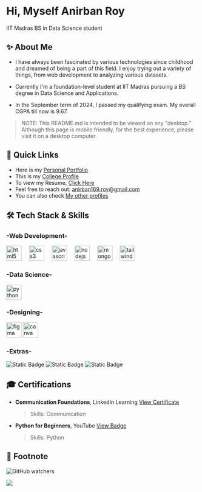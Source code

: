 # Hi, Myself Anirban Roy
IIT Madras BS in Data Science student

## ✨ About Me
- I have always been fascinated by various technologies since childhood and dreamed of being a part of this field. I enjoy trying out a variety of things, from web development to analyzing various datasets.

- Currently I'm a foundation-level student at IIT Madras pursuing a BS degree in Data Science and Applications. 

- In the September term of 2024, I passed my qualifying exam. My overall CGPA till now is 9.67.

> NOTE: This README.md is intended to be viewed on any "desktop." Although this page is mobile friendly, for the best experience, please visit it on a desktop computer.

## 🚀 Quick Links
- Here is my [Personal Portfolio](https://anirbanroy169.github.io/Portfolio/)
- This is my [College Profile](https://study.iitm.ac.in/ds/)
- To view my Resume, [Click Here](https://youtube.com)
- Feel free to reach out: anirban169.roy@gmail.com
- You can also check [My other profiles](https://linktr.ee/ar.tech)

## 🛠 Tech Stack & Skills
### -Web Development-
<div align="left">
  <img src="https://cdn.jsdelivr.net/gh/devicons/devicon/icons/html5/html5-plain-wordmark.svg" height="40" alt="html5 logo"  />
  <img width="12" />
  <img src="https://cdn.jsdelivr.net/gh/devicons/devicon/icons/css3/css3-plain-wordmark.svg" height="40" alt="css3 logo"  />
  <img width="12" />
  <img src="https://skillicons.dev/icons?i=js" height="40" alt="javascript logo"  />
  <img width="12" />
  <img src="https://cdn.simpleicons.org/nodedotjs/339933" height="40" alt="nodejs logo"  />
  <img width="12" />
  <img src="https://cdn.jsdelivr.net/gh/devicons/devicon/icons/mongodb/mongodb-plain-wordmark.svg" height="40" alt="mongodb logo"  />
  <img width="12" />
  <img src="https://cdn.simpleicons.org/tailwindcss/06B6D4" height="40" alt="tailwindcss logo"  />
</div>

### -Data Science-
<div align="left">
  <img src="https://cdn.jsdelivr.net/gh/devicons/devicon/icons/python/python-original.svg" height="40" alt="python logo"  />
</div>

### -Designing-
<div align="left">
  <img src="https://cdn.jsdelivr.net/gh/devicons/devicon/icons/figma/figma-original.svg" height="40" alt="figma logo"  />
  <img src="https://cdn.jsdelivr.net/gh/devicons/devicon/icons/canva/canva-original.svg" height="40" alt="canva logo"  />
</div>

### -Extras-
![Static Badge](https://img.shields.io/badge/Mathematics-brown?style=for-the-badge) 
![Static Badge](https://img.shields.io/badge/Statistics-purple?style=for-the-badge)
![Static Badge](https://img.shields.io/badge/Communication-darkgreen?style=for-the-badge) 


## 🎓 Certifications
- **Communication Foundations**, LinkedIn Learning [View Certificate](https://www.linkedin.com/learning/certificates/f03187463aa3c8933da27f9b0b20e4958f42f72fc0e5ae7b33aea63e6af9f292)
  > Skills: Communication
- **Python for Beginners**, YouTube [View Badge](https://www.youtube.com/)
  > Skills: Python

## 🍁 Footnote
![GitHub watchers](https://img.shields.io/github/watchers/AnirbanRoy169/AnirbanRoy169?style=for-the-badge&label=Visitors)

![](https://komarev.com/ghpvc/?username=AnirbanRoy169&style=for-the-badge)
